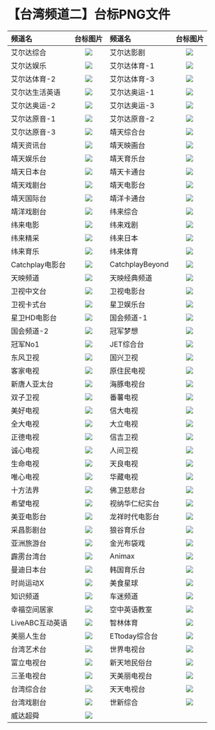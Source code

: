 # 【台湾频道二】台标PNG文件
|频道名|台标图片|频道名|台标图片|
|:---|:---:|:---|:---:|
|艾尔达综合|<img src="https://raw.githubusercontent.com/liuyilong80880/tvlog/main/img/ELTA1.png">|艾尔达影剧|<img src="https://raw.githubusercontent.com/liuyilong80880/tvlog/main/img/ELTA2.png">|
|艾尔达娱乐|<img src="https://raw.githubusercontent.com/liuyilong80880/tvlog/main/img/ELTA3.png">|艾尔达体育-1|<img src="https://raw.githubusercontent.com/liuyilong80880/tvlog/main/img/ELTA4.png">|
|艾尔达体育-2|<img src="https://raw.githubusercontent.com/liuyilong80880/tvlog/main/img/ELTA5.png">|艾尔达体育-3|<img src="https://raw.githubusercontent.com/liuyilong80880/tvlog/main/img/ELTA6.png">|
|艾尔达生活英语|<img src="https://raw.githubusercontent.com/liuyilong80880/tvlog/main/img/ELTA7.png">|艾尔达奥运-1|<img src="https://raw.githubusercontent.com/liuyilong80880/tvlog/main/img/ELTA8.png">|
|艾尔达奥运-2|<img src="https://raw.githubusercontent.com/liuyilong80880/tvlog/main/img/ELTA9.png">|艾尔达奥运-3|<img src="https://raw.githubusercontent.com/liuyilong80880/tvlog/main/img/ELTA10.png">|
|艾尔达原音-1|<img src="https://raw.githubusercontent.com/liuyilong80880/tvlog/main/img/ELTA11.png">|艾尔达原音-2|<img src="https://raw.githubusercontent.com/liuyilong80880/tvlog/main/img/ELTA12.png">|
|艾尔达原音-3|<img src="https://raw.githubusercontent.com/liuyilong80880/tvlog/main/img/ELTA13.png">|靖天综合台|<img src="https://raw.githubusercontent.com/liuyilong80880/tvlog/main/img/GoldenTV1.png">|
|靖天资讯台|<img src="https://raw.githubusercontent.com/liuyilong80880/tvlog/main/img/GoldenTV2.png">|靖天映画台|<img src="https://raw.githubusercontent.com/liuyilong80880/tvlog/main/img/GoldenTV3.png">|
|靖天娱乐台|<img src="https://raw.githubusercontent.com/liuyilong80880/tvlog/main/img/GoldenTV4.png">|靖天育乐台|<img src="https://raw.githubusercontent.com/liuyilong80880/tvlog/main/img/GoldenTV5.png">|
|靖天日本台|<img src="https://raw.githubusercontent.com/liuyilong80880/tvlog/main/img/GoldenTV6.png">|靖天卡通台|<img src="https://raw.githubusercontent.com/liuyilong80880/tvlog/main/img/GoldenTV7.png">|
|靖天戏剧台|<img src="https://raw.githubusercontent.com/liuyilong80880/tvlog/main/img/GoldenTV8.png">|靖天电影台|<img src="https://raw.githubusercontent.com/liuyilong80880/tvlog/main/img/GoldenTV9.png">|
|靖天国际台|<img src="https://raw.githubusercontent.com/liuyilong80880/tvlog/main/img/GoldenTV10.png">|靖洋卡通台|<img src="https://raw.githubusercontent.com/liuyilong80880/tvlog/main/img/jy1.png">|
|靖洋戏剧台|<img src="https://raw.githubusercontent.com/liuyilong80880/tvlog/main/img/jy2.png">|纬来综合|<img src="https://raw.githubusercontent.com/liuyilong80880/tvlog/main/img/Videoland1.png">|
|纬来电影|<img src="https://raw.githubusercontent.com/liuyilong80880/tvlog/main/img/Videoland2.png">|纬来戏剧|<img src="https://raw.githubusercontent.com/liuyilong80880/tvlog/main/img/Videoland3.png">|
|纬来精采|<img src="https://raw.githubusercontent.com/liuyilong80880/tvlog/main/img/Videoland4.png">|纬来日本|<img src="https://raw.githubusercontent.com/liuyilong80880/tvlog/main/img/Videoland5.png">|
|纬来育乐|<img src="https://raw.githubusercontent.com/liuyilong80880/tvlog/main/img/Videoland6.png">|纬来体育|<img src="https://raw.githubusercontent.com/liuyilong80880/tvlog/main/img/Videoland7.png">|
|Catchplay电影台|<img src="https://raw.githubusercontent.com/liuyilong80880/tvlog/main/img/CatchPlay1.png">|CatchplayBeyond|<img src="https://raw.githubusercontent.com/liuyilong80880/tvlog/main/img/CatchPlay2.png">|
|天映频道|<img src="https://raw.githubusercontent.com/liuyilong80880/tvlog/main/img/typd.png">|天映经典频道|<img src="https://raw.githubusercontent.com/liuyilong80880/tvlog/main/img/tyjdpd.png">|
|卫视中文台|<img src="https://raw.githubusercontent.com/liuyilong80880/tvlog/main/img/weishi1.png">|卫视电影台|<img src="https://raw.githubusercontent.com/liuyilong80880/tvlog/main/img/weishi2.png">|
|卫视卡式台|<img src="https://raw.githubusercontent.com/liuyilong80880/tvlog/main/img/weishi3.png">|星卫娱乐台|<img src="https://raw.githubusercontent.com/liuyilong80880/tvlog/main/img/xingwei1.png">|
|星卫HD电影台|<img src="https://raw.githubusercontent.com/liuyilong80880/tvlog/main/img/xingwei2.png">|国会频道-1|<img src="https://raw.githubusercontent.com/liuyilong80880/tvlog/main/img/guohui1.png">|
|国会频道-2|<img src="https://raw.githubusercontent.com/liuyilong80880/tvlog/main/img/guohui2.png">|冠军梦想|<img src="https://raw.githubusercontent.com/liuyilong80880/tvlog/main/img/guanjunmx.png">|
|冠军No1|<img src="https://raw.githubusercontent.com/liuyilong80880/tvlog/main/img/guanjunno1.png">|JET综合台|<img src="https://raw.githubusercontent.com/liuyilong80880/tvlog/main/img/JET.png">|
|东风卫视|<img src="https://raw.githubusercontent.com/liuyilong80880/tvlog/main/img/Dongfeng.png">|国兴卫视|<img src="https://raw.githubusercontent.com/liuyilong80880/tvlog/main/img/GSTV.png">|
|客家电视|<img src="https://raw.githubusercontent.com/liuyilong80880/tvlog/main/img/Hakka.png">|原住民电视|<img src="https://raw.githubusercontent.com/liuyilong80880/tvlog/main/img/TITV.png">|
|新唐人亚太台|<img src="https://raw.githubusercontent.com/liuyilong80880/tvlog/main/img/NTD.png">|海豚电视台|<img src="https://raw.githubusercontent.com/liuyilong80880/tvlog/main/img/haitun.png">|
|双子卫视|<img src="https://raw.githubusercontent.com/liuyilong80880/tvlog/main/img/shuangzi.png">|番薯电视|<img src="https://raw.githubusercontent.com/liuyilong80880/tvlog/main/img/fanshutv.png">|
|美好电视|<img src="https://raw.githubusercontent.com/liuyilong80880/tvlog/main/img/viva.png">|信大电视|<img src="https://raw.githubusercontent.com/liuyilong80880/tvlog/main/img/xindatv.png">|
|全大电视|<img src="https://raw.githubusercontent.com/liuyilong80880/tvlog/main/img/quandatv.png">|大立电视|<img src="https://raw.githubusercontent.com/liuyilong80880/tvlog/main/img/dalitv.png">|
|正德电视|<img src="https://raw.githubusercontent.com/liuyilong80880/tvlog/main/img/zhengde.png">|信吉卫视|<img src="https://raw.githubusercontent.com/liuyilong80880/tvlog/main/img/SJTV.png">|
|诚心电视|<img src="https://raw.githubusercontent.com/liuyilong80880/tvlog/main/img/chengxintv.png">|人间卫视|<img src="https://raw.githubusercontent.com/liuyilong80880/tvlog/main/img/BLTV.png">|
|生命电视|<img src="https://raw.githubusercontent.com/liuyilong80880/tvlog/main/img/shengming.png">|天良电视|<img src="https://raw.githubusercontent.com/liuyilong80880/tvlog/main/img/tianliangtv.png">|
|唯心电视|<img src="https://raw.githubusercontent.com/liuyilong80880/tvlog/main/img/WXTV.png">|华藏电视|<img src="https://raw.githubusercontent.com/liuyilong80880/tvlog/main/img/HZTV.png">|
|十方法界|<img src="https://raw.githubusercontent.com/liuyilong80880/tvlog/main/img/sffj.png">|佛卫慈悲台|<img src="https://raw.githubusercontent.com/liuyilong80880/tvlog/main/img/fwcb.png">|
|希望电视|<img src="https://raw.githubusercontent.com/liuyilong80880/tvlog/main/img/HelpTV.png">|视纳华仁纪实台|<img src="https://raw.githubusercontent.com/liuyilong80880/tvlog/main/img/cnex.png">|
|美亚电影台|<img src="https://raw.githubusercontent.com/liuyilong80880/tvlog/main/img/meiyady.png">|龙祥时代电影台|<img src="https://raw.githubusercontent.com/liuyilong80880/tvlog/main/img/LStime.png">|
|采昌影剧台|<img src="https://raw.githubusercontent.com/liuyilong80880/tvlog/main/img/caichang.png">|狼谷育乐台|<img src="https://raw.githubusercontent.com/liuyilong80880/tvlog/main/img/WolvesValley.png">|
|亚洲旅游台|<img src="https://raw.githubusercontent.com/liuyilong80880/tvlog/main/img/Asiatravel.png">|金光布袋戏|<img src="https://raw.githubusercontent.com/liuyilong80880/tvlog/main/img/jgbdx.png">|
|霹雳台湾台|<img src="https://raw.githubusercontent.com/liuyilong80880/tvlog/main/img/pltwt.png">|Animax|<img src="https://raw.githubusercontent.com/liuyilong80880/tvlog/main/img/Animax.png">|
|曼迪日本台|<img src="https://raw.githubusercontent.com/liuyilong80880/tvlog/main/img/dmrbt.png">|韩国育乐台|<img src="https://raw.githubusercontent.com/liuyilong80880/tvlog/main/img/hanguoyl.png">|
|时尚运动X|<img src="https://raw.githubusercontent.com/liuyilong80880/tvlog/main/img/ssydX.png">|美食星球|<img src="https://raw.githubusercontent.com/liuyilong80880/tvlog/main/img/foodplanet.png">|
|知识频道|<img src="https://raw.githubusercontent.com/liuyilong80880/tvlog/main/img/smarttv.png">|车迷频道|<img src="https://raw.githubusercontent.com/liuyilong80880/tvlog/main/img/chemitv.png">|
|幸福空间居家|<img src="https://raw.githubusercontent.com/liuyilong80880/tvlog/main/img/Gorgeous.png">|空中英语教室|<img src="https://raw.githubusercontent.com/liuyilong80880/tvlog/main/img/kzyyjs.png">|
|LiveABC互动英语|<img src="https://raw.githubusercontent.com/liuyilong80880/tvlog/main/img/liveabc.png">|智林体育|<img src="https://raw.githubusercontent.com/liuyilong80880/tvlog/main/img/TSL.png">|
|美丽人生台|<img src="https://raw.githubusercontent.com/liuyilong80880/tvlog/main/img/Maylife.png">|ETtoday综合台|<img src="https://raw.githubusercontent.com/liuyilong80880/tvlog/main/img/ETtoday.png">|
|台湾艺术台|<img src="https://raw.githubusercontent.com/liuyilong80880/tvlog/main/img/TACT.png">|世界电视台|<img src="https://raw.githubusercontent.com/liuyilong80880/tvlog/main/img/WorldTV.png">|
|富立电视台|<img src="https://raw.githubusercontent.com/liuyilong80880/tvlog/main/img/FuliTV.png">|新天地民俗台|<img src="https://raw.githubusercontent.com/liuyilong80880/tvlog/main/img/xtdmst.png">|
|三圣电视台|<img src="https://raw.githubusercontent.com/liuyilong80880/tvlog/main/img/SanshengTV.png">|天美丽电视台|<img src="https://raw.githubusercontent.com/liuyilong80880/tvlog/main/img/tmltv.png">|
|台湾综合台|<img src="https://raw.githubusercontent.com/liuyilong80880/tvlog/main/img/Taiwanzh.png">|天天电视台|<img src="https://raw.githubusercontent.com/liuyilong80880/tvlog/main/img/Tiantian.png">|
|台湾戏剧台|<img src="https://raw.githubusercontent.com/liuyilong80880/tvlog/main/img/Taiwanxiju.png">|世新综合|<img src="https://raw.githubusercontent.com/liuyilong80880/tvlog/main/img/CYCzonghe.png">|
|威达超舜|<img src="https://raw.githubusercontent.com/liuyilong80880/tvlog/main/img/VEETV.png">|

